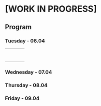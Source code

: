 # [WORK IN PROGRESS]

## Program

### Tuesday - 06.04

|      |      |      |      |
| ---- | ---- | ---- | ---- |
|      |      |      |      |
|      |      |      |      |
|      |      |      |      |
|      |      |      |      |
|      |      |      |      |
|      |      |      |      |
|      |      |      |      |

### Wednesday - 07.04

### Thursday - 08.04

### Friday  - 09.04

